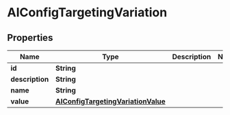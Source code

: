 

# AIConfigTargetingVariation


## Properties

| Name | Type | Description | Notes |
|------------ | ------------- | ------------- | -------------|
|**id** | **String** |  |  |
|**description** | **String** |  |  |
|**name** | **String** |  |  |
|**value** | [**AIConfigTargetingVariationValue**](AIConfigTargetingVariationValue.md) |  |  |




